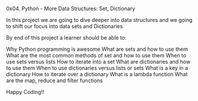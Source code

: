 0x04. Python - More Data Structures: Set, Dictionary

In this project we are going to dive deeper into data structures and we going to shift our
focus into data sets and Dictionaries

By end of this project a learner should be able to:

Why Python programming is awesome
What are sets and how to use them
What are the most common methods of set and how to use them
When to use sets versus lists
How to iterate into a set
What are dictionaries and how to use them
When to use dictionaries versus lists or sets
What is a key in a dictionary
How to iterate over a dictionary
What is a lambda function
What are the map, reduce and filter functions

Happy Coding!!

